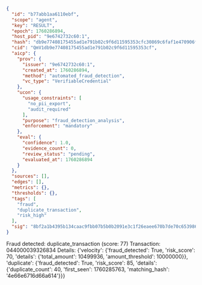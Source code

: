 ```json
{
  "id": "b77abb1aa6110ebf",
  "scope": "agent",
  "key": "RESULT",
  "epoch": 1760286894,
  "host_pid": "9e6742732c60:1",
  "hash": "db9e77408175455ad1e791b02c9f6d11595353cfc30869c6faf1e470906fbe66",
  "cid": "QmV1db9e77408175455ad1e791b02c9f6d11595353cf",
  "aicp": {
    "prov": {
      "issuer": "9e6742732c60:1",
      "created_at": 1760286894,
      "method": "automated_fraud_detection",
      "vc_type": "VerifiableCredential"
    },
    "ucon": {
      "usage_constraints": [
        "no_pii_export",
        "audit_required"
      ],
      "purpose": "fraud_detection_analysis",
      "enforcement": "mandatory"
    },
    "eval": {
      "confidence": 1.0,
      "evidence_count": 0,
      "review_status": "pending",
      "evaluated_at": 1760286894
    }
  },
  "sources": [],
  "edges": [],
  "metrics": {},
  "thresholds": {},
  "tags": [
    "fraud",
    "duplicate_transaction",
    "risk_high"
  ],
  "sig": "8bf2a1b4395b134caac9fbb07b5b0b2091e3c1f26eaee670b7de70c65398690d"
}
```

Fraud detected: duplicate_transaction (score: 77)
Transaction: 044000039326834
Details: {'velocity': {'fraud_detected': True, 'risk_score': 70, 'details': {'total_amount': 10499936, 'amount_threshold': 10000000}}, 'duplicate': {'fraud_detected': True, 'risk_score': 85, 'details': {'duplicate_count': 40, 'first_seen': 1760285763, 'matching_hash': '4e66e6716d66a614'}}}
